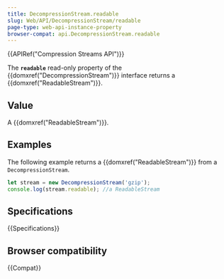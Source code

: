 ```yaml
---
title: DecompressionStream.readable
slug: Web/API/DecompressionStream/readable
page-type: web-api-instance-property
browser-compat: api.DecompressionStream.readable
---
```


{{APIRef("Compression Streams API")}}

The **`readable`** read-only property of the {{domxref("DecompressionStream")}} interface returns a {{domxref("ReadableStream")}}.

## Value

A {{domxref("ReadableStream")}}.

## Examples

The following example returns a {{domxref("ReadableStream")}} from a `DecompressionStream`.

```js
let stream = new DecompressionStream('gzip');
console.log(stream.readable); //a ReadableStream
```

## Specifications

{{Specifications}}

## Browser compatibility

{{Compat}}
